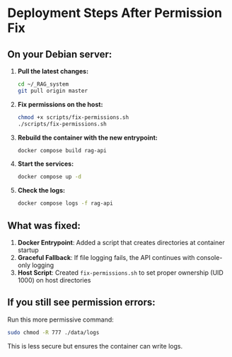 # Deployment Steps After Permission Fix

## On your Debian server:

1. **Pull the latest changes:**
   ```bash
   cd ~/_RAG_system
   git pull origin master
   ```

2. **Fix permissions on the host:**
   ```bash
   chmod +x scripts/fix-permissions.sh
   ./scripts/fix-permissions.sh
   ```

3. **Rebuild the container with the new entrypoint:**
   ```bash
   docker compose build rag-api
   ```

4. **Start the services:**
   ```bash
   docker compose up -d
   ```

5. **Check the logs:**
   ```bash
   docker compose logs -f rag-api
   ```

## What was fixed:

1. **Docker Entrypoint**: Added a script that creates directories at container startup
2. **Graceful Fallback**: If file logging fails, the API continues with console-only logging
3. **Host Script**: Created `fix-permissions.sh` to set proper ownership (UID 1000) on host directories

## If you still see permission errors:

Run this more permissive command:
```bash
sudo chmod -R 777 ./data/logs
```

This is less secure but ensures the container can write logs.